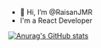 - 👋 Hi, I’m @RaisanJMR
- I'm a React Developer


[![Anurag's GitHub stats](https://github-readme-stats.vercel.app/api?username=RaisanJMR)](https://github.com/anuraghazra/github-readme-stats)
<!---
RaisanJMR/RaisanJMR is a ✨ special ✨ repository because its `README.md` (this file) appears on your GitHub profile.
You can click the Preview link to take a look at your changes.
--->
